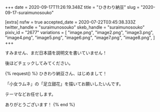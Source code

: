 +++
date = 2020-09-17T11:26:19.348Z
title = "ひきわり納豆"
slug = "2020-09-17-suraimunosouko"

[extra]
nsfw = true
accepted_date = 2020-07-22T03:45:38.333Z
twitter_handle = "suraimunosouko"
skeb_handle = "suraimunosouko"
pixiv_id = "2677"
variations = [
  "image.png",
  "image2.png",
  "image3.png",
  "image4.png",
  "image5.png",
  "image6.png",
  "image7.png",
  "image8.png",
]
+++

すみません、まだ日本語を説明文を書いていません！

後ほどチェックしてみてください。

{% request() %}
ひきわり納豆さん、はじめまして！

「小女ラムネ」の「足立甜花」を描いてお願いしたいんです。

テーマなどお任せします。

ありがとうございます！
{% end %}
